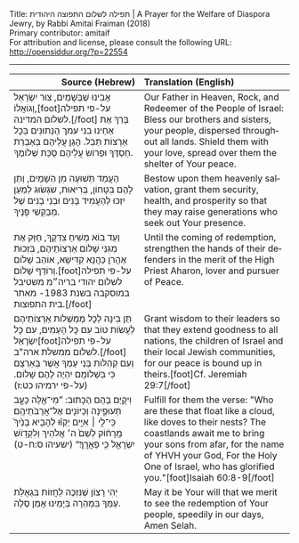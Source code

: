 <html>
<head></head>
<body>
Title: תפילה לשלום התפוצה היהודית | A Prayer for the Welfare of Diaspora Jewry, by Rabbi Amitai Fraiman (2018)<br />
Primary contributor: amitaif<br />
For attribution and license, please consult the following URL: <a href="http://opensiddur.org/?p=22554">http://opensiddur.org/?p=22554</a>
<p />
<hr />

<table style="margin-left: auto;margin-right: auto;" class="draggable">
<thead><tr><th id="x" style="text-align: right;">Source (Hebrew)</th><th style="text-align: left;">Translation (English)</th></tr></thead>
<tbody>
<tr><td style="vertical-align:top;" width="46%">
<div class="liturgy" lang="he">
אָבִינוּ שֶׁבַּשָׁמַיִם, צוּר יִשְׂרָאֵל וְגוֹאֲלוֹ,[foot]על-פי תפילה לשלום המדינה.[/foot] 
בָּרֵךְ אֶת אַחֵינוּ בני עמך הַנְּתוּנִים בְּכׇל אַרְצוֹת תֵּבֵל. 
הָגַן עֲלֵיהֶם בְּאֶבְרַת חַסְדֶּךָ 
וּפְרוֹשׂ עֲלֵיהֶם סֻכַּת שְׁלוֹמֶךָ. 
</span></div></td>
 
<td style="vertical-align:top;" width="53%">
<div class="english" lang="en">
Our Father in Heaven, Rock, and Redeemer of the People of Israel: 
Bless our brothers and sisters, your people, dispersed throughout all lands. 
Shield them with your love, 
spread over them the shelter of Your peace. 
</div></td></tr>


<tr><td style="vertical-align:top;" width="46%">
<div class="liturgy" lang="he">
הַעֲמֵד תְּשׁוּעָה מִן הַשָׁמַיִם, 
וְתֵן לָהֶם בִּטָּחוֹן, בְּרִיאוּת, שׂגְשׂוּג 
לְמַעַן יִזְכּוּ לְהַעֲמִיד בָּנִים וּבְנֵי בָנִים שֶׁל מְבַקְּשֵׁי פָּנֶיךָ. 
</span></div></td>
 
<td style="vertical-align:top;" width="53%">
<div class="english" lang="en">
Bestow upon them heavenly salvation, 
grant them security, health, and prosperity 
so that they may raise generations who seek out Your presence. 
</div></td></tr>


<tr><td style="vertical-align:top;" width="46%">
<div class="liturgy" lang="he">
וְעַד בּוֹא מְשִׁיחַ צִדְקֶךָ, 
חַזַּק אֶת מְגִנֵּי שָׁלוֹם אַרְצוֹתֵיהֶם, 
בִּזְכוּת אַהֲרֹן כַּהֲנָא קַדִּישָׁא, אוֹהֵב שָׁלוֹם וְרוֹדֵף שָׁלוֹם.[foot]על-פי תפילה לשלום יהודי בריה״מ משטיבל במוסקבה בשנת 1983- מאתר בית התפוצות.[/foot] 
</span></div></td>
 
<td style="vertical-align:top;" width="53%">
<div class="english" lang="en">
Until the coming of redemption, 
strengthen the hands of their defenders 
in the merit of the High Priest Aharon, lover and pursuer of Peace. 
</div></td></tr>


<tr><td style="vertical-align:top;" width="46%">
<div class="liturgy" lang="he">
תֵּן בִּינָה לְכׇל מֶמְשֶׁלוֹת אַרְצוֹתֵיהֶם 
לַעֲשׂוֹת טוֹב עִם כׇּל הָעַמִים, 
עִם כׇּל יִשְׂרָאֵל[foot]על-פי תפילה לשלום ממשלת ארה"ב.[/foot] וְעִם קְהִלּוֹת בְּנַי עַמְךָ אֲשֶׁר בְּאַרְצָם 
כִּי בִּשְׁלוֹמָם יִהְיֶה לָהֶם שָׁלוֹם. <span class="citation">(על-פי ירמיהו כט:ז)</span>
</span></div></td>
 
<td style="vertical-align:top;" width="53%">
<div class="english" lang="en">
Grant wisdom to their leaders 
so that they extend goodness to all nations, 
the children of Israel and their local Jewish communities, 
for our peace is bound up in theirs.[foot]Cf. Jeremiah 29:7[/foot]
</div></td></tr>


<tr><td style="vertical-align:top;" width="46%">
<div class="liturgy" lang="he">
וִיקֻיַּם בָּהֶם הַכָּתוּב: 
”מִי־אֵ֖לֶּה כָּעָ֣ב תְּעוּפֶ֑ינָה וְכַיּוֹנִ֖ים אֶל־אֲרֻבֹּתֵיהֶֽם׃ 
כִּֽי־לִ֣י ׀ אִיִּ֣ים יְקַוּ֗וּ לְהָבִ֤יא בָנַ֙יִךְ֙ מֵֽרָח֔וֹק 
לְשֵׁם֙ ה׳ אֱלֹהַיִךְ 
וְלִקְד֥וֹשׁ יִשְׂרָאֵ֖ל כִּ֥י פֵאֲרָֽךְ׃“ <span class="citation">(ישעיהו ס:ח-ט)</span>
</span></div></td>
 
<td style="vertical-align:top;" width="53%">
<div class="english" lang="en">
Fulfill for them the verse: 
"Who are these that float like a cloud, like doves to their nests? 
The coastlands await me to bring your sons from afar,
for the name of YHVH your God, 
For the Holy One of Israel, who has glorified you."[foot]Isaiah 60:8-9[/foot]
</div></td></tr>


<tr><td style="vertical-align:top;" width="46%">
<div class="liturgy" lang="he">
יְהִי רָצוֹן שֶׁנִּזְכֶּה לַחֲזוֹת בִּגְאֻלַּת עַמְּךָ 
בִּמְהֵרָה בְּיָמֵינוּ 
אָמֵן סֶלָה.
</span></div></td>
 
<td style="vertical-align:top;" width="53%">
<div class="english" lang="en">
May it be Your will that we merit to see the redemption of Your people, 
speedily in our days, 
Amen Selah.
</div></td></tr>
</tbody></table>
</body>
</html>
